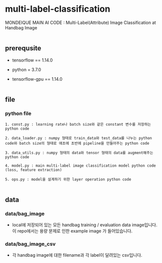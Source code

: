 # multi-label-classification
MONDEIQUE MAIN AI CODE : Multi-Label(Attribute) Image Classification at Handbag Image
<br></br>
## prerequsite

- tensorflow == 1.14.0

- python = 3.7.0

- tensorflow-gpu == 1.14.0
<br></br>
## file

### python file

`1. const.py : learning rate나 batch size와 같은 constant 변수를 저장하는 python code`

`2. data_loader.py : numpy 형태로 train_data와 test_data를 나누는 python code와 batch size의 형태로 애초에 초반에 pipeline을 만들어주는 python code`

`3. data_utils.py : numpy 형태의 data와 tensor 형태의 data를 augment해주는 python code`

`4. model.py : main multi-label image classification model python code (loss, feature extraction)`

`5. ops.py : model을 설계하기 위한 layer operation python code`
<br></br>
## data 

### data/bag_image

- local에 저장되어 있는 모든 handbag training / evaluation data image입니다. 이 repo에서는 용량 문제로 인한 example image 가 들어있습니다.

### data/bag_image_csv

- 각 handbag image에 대한 filename과 각 label이 달려있는 csv입니다. 
